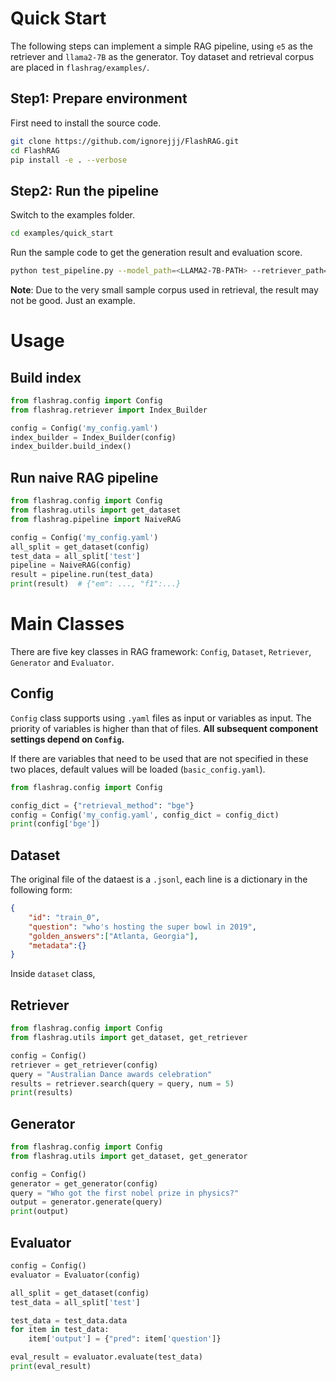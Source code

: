 # Quick Start

The following steps can implement a simple RAG pipeline, using ```e5``` as the retriever and ```llama2-7B``` as the generator. Toy dataset and retrieval corpus are placed in  `flashrag/examples/`.

## Step1: Prepare environment

First need to install the source code.

```bash
git clone https://github.com/ignorejjj/FlashRAG.git
cd FlashRAG
pip install -e . --verbose
```

## Step2: Run the pipeline

Switch to the examples folder.

```bash
cd examples/quick_start
```

Run the sample code to get the generation result and evaluation score.

```bash
python test_pipeline.py --model_path=<LLAMA2-7B-PATH> --retriever_path=<E5-PATH>
```

**Note**: Due to the very small sample corpus used in retrieval, the result may not be good. Just an example. 


# Usage 

## Build index

```python
from flashrag.config import Config
from flashrag.retriever import Index_Builder

config = Config('my_config.yaml')
index_builder = Index_Builder(config)
index_builder.build_index()
```

## Run naive RAG pipeline

```python
from flashrag.config import Config
from flashrag.utils import get_dataset
from flashrag.pipeline import NaiveRAG

config = Config('my_config.yaml')
all_split = get_dataset(config)
test_data = all_split['test']
pipeline = NaiveRAG(config)
result = pipeline.run(test_data)
print(result)  # {"em": ..., "f1":...}
```

# Main Classes

There are five key classes in RAG framework: `Config`, `Dataset`, `Retriever`, `Generator` and `Evaluator`.

## Config

`Config` class supports using `.yaml` files as input or variables as input. The priority of variables is higher than that of files. **All subsequent component settings depend on `Config`.**

If there are variables that need to be used that are not specified in these two places, default values will be loaded (`basic_config.yaml`).

```python
from flashrag.config import Config

config_dict = {"retrieval_method": "bge"}
config = Config('my_config.yaml', config_dict = config_dict)
print(config['bge'])
```

## Dataset

The original file of the dataest is a ```.jsonl```, each line is a dictionary in the following form:
```json
{
    "id": "train_0", 
    "question": "who's hosting the super bowl in 2019", 
    "golden_answers":["Atlanta, Georgia"],
    "metadata":{}
}
```

Inside `dataset` class, 

## Retriever

```python
from flashrag.config import Config
from flashrag.utils import get_dataset, get_retriever

config = Config()
retriever = get_retriever(config)
query = "Australian Dance awards celebration"
results = retriever.search(query = query, num = 5)
print(results)
```

## Generator

```python
from flashrag.config import Config
from flashrag.utils import get_dataset, get_generator

config = Config()
generator = get_generator(config)
query = "Who got the first nobel prize in physics?"
output = generator.generate(query)
print(output)
```

## Evaluator

```python
config = Config()
evaluator = Evaluator(config)

all_split = get_dataset(config)
test_data = all_split['test']

test_data = test_data.data
for item in test_data:
    item['output'] = {"pred": item['question']}

eval_result = evaluator.evaluate(test_data)
print(eval_result)
```